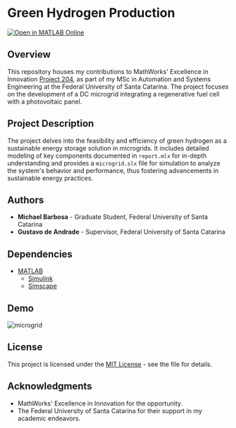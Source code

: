 # Green Hydrogen Production

[![Open in MATLAB Online](https://www.mathworks.com/images/responsive/global/open-in-matlab-online.svg)](https://matlab.mathworks.com/open/github/v1?repo=michaelfsb/green-hydrogen-production&file=src)

## Overview
This repository houses my contributions to MathWorks' Excellence in Innovation [Project 204](https://github.com/mathworks/MathWorks-Excellence-in-Innovation/tree/main/projects/Green%20Hydrogen%20Production), as part of my MSc in Automation and Systems Engineering at the Federal University of Santa Catarina. The project focuses on the development of a DC microgrid integrating a regenerative fuel cell with a photovoltaic panel.

## Project Description
The project delves into the feasibility and efficiency of green hydrogen as a sustainable energy storage solution in microgrids. It includes detailed modeling of key components documented in `report.mlx` for in-depth understanding and provides a `microgrid.slx` file for simulation to analyze the system's behavior and performance, thus fostering advancements in sustainable energy practices.

## Authors
- **Michael Barbosa** - Graduate Student, Federal University of Santa Catarina
- **Gustavo de Andrade** - Supervisor, Federal University of Santa Catarina

## Dependencies

- [MATLAB](https://www.mathworks.com/products/matlab.html)
  - [Simulink](https://www.mathworks.com/products/simulink.html)
  - [Simscape](https://www.mathworks.com/products/simscape.html)

## Demo

![microgrid](https://github.com/michaelfsb/green-hydrogen-production/assets/31492967/78d08e1b-264f-4d73-ad87-bc13d3839691)


## License
This project is licensed under the [MIT License](LICENSE.md) - see the file for details.

## Acknowledgments
- MathWorks' Excellence in Innovation for the opportunity.
- The Federal University of Santa Catarina for their support in my academic endeavors.

